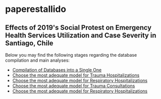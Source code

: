 # paperestallido

## Effects of 2019's Social Protest on Emergency Health Services Utilization and Case Severity in Santiago, Chile


Below you may find the following stages regarding the database compilation and main analyses:

 - [Compilation of Databases into a Single One](BD_Compilation.html)
 - [Choose the most adequate model for Trauma Hospitalizations]()
 - [Choose the most adequate model for Respiratory Hospitalizations]()
 - [Choose the most adequate model for Trauma Consultations]()
 - [Choose the most adequate model for Respiratory Hospitalizations]()